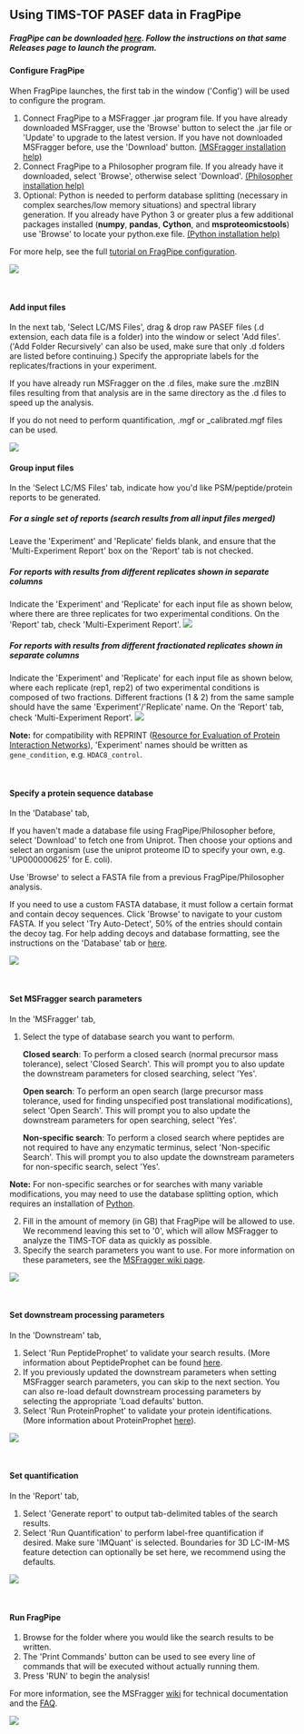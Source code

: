 ## Using TIMS-TOF PASEF data in FragPipe

##### FragPipe can be downloaded [here](https://github.com/Nesvilab/FragPipe/releases). Follow the instructions on that same Releases page to launch the program.

#### Configure FragPipe
When FragPipe launches, the first tab in the window ('Config') will be used to configure the program.
1. Connect FragPipe to a MSFragger .jar program file. If you have already downloaded MSFragger, use the 'Browse' button to select the .jar file or 'Update' to upgrade to the latest version. If you have not downloaded MSFragger before, use the 'Download' button. [(MSFragger installation help)](http://msfragger.nesvilab.org/tutorial_setup_fragpipe.html#install-update-or-use-an-already-downloaded-version-of-msfragger)
2. Connect FragPipe to a Philosopher program file. If you already have it downloaded, select 'Browse', otherwise select 'Download'. [(Philosopher installation help)](http://msfragger.nesvilab.org/tutorial_setup_fragpipe.html#install-update-or-use-an-already-downloaded-version-of-philosopher)
3. Optional: Python is needed to perform database splitting (necessary in complex searches/low memory situations) and spectral library generation. If you already have Python 3 or greater plus a few additional packages installed (**numpy**, **pandas**, **Cython**, and **msproteomicstools**) use 'Browse' to locate your python.exe file. [(Python installation help)](https://msfragger.nesvilab.org/tutorial_setup_fragpipe.html#optional-install-update-or-use-an-already-installed-version-of-python) 

For more help, see the full [tutorial on FragPipe configuration](https://msfragger.nesvilab.org/tutorial_setup_fragpipe.html).

![](https://raw.githubusercontent.com/Nesvilab/MSFragger/master/images/fragpipe_pasef_1.png)
 
 <br>

#### Add input files
In the next tab, 'Select LC/MS Files', drag & drop raw PASEF files (.d extension, each data file is a folder) into the window or select 'Add files'. ('Add Folder Recursively' can also be used, make sure that only .d folders are listed before continuing.)
Specify the appropriate labels for the replicates/fractions in your experiment.

If you have already run MSFragger on the .d files, make sure the .mzBIN files resulting from that analysis are in the same directory as the .d files to speed up the analysis.

If you do not need to perform quantification, .mgf or \_calibrated.mgf files can be used. 

![](https://raw.githubusercontent.com/Nesvilab/MSFragger/master/images/fragpipe_pasef_2.png)

#### Group input files
In the 'Select LC/MS Files' tab, indicate how you'd like PSM/peptide/protein reports to be generated.

##### For a single set of reports (search results from all input files merged)
Leave the 'Experiment' and 'Replicate' fields blank, and ensure that the 'Multi-Experiment Report' box on the 'Report' tab is not checked.

##### For reports with results from different replicates shown in separate columns
Indicate the 'Experiment' and 'Replicate' for each input file as shown below, where there are three replicates for two experimental conditions. On the 'Report' tab, check 'Multi-Experiment Report'. 
![](https://raw.githubusercontent.com/Nesvilab/MSFragger/master/images/specify_replicates_pasef.png)

##### For reports with results from different fractionated replicates shown in separate columns
Indicate the 'Experiment' and 'Replicate' for each input file as shown below, where each replicate (rep1, rep2) of two experimental conditions is composed of two fractions. Different fractions (1 & 2) from the same sample should have the same 'Experiment'/'Replicate' name. On the 'Report' tab, check 'Multi-Experiment Report'.
![](https://raw.githubusercontent.com/Nesvilab/MSFragger/master/images/specify_fractions_pasef.png)
<br>

**Note:** for compatibility with REPRINT ([Resource for Evaluation of Protein Interaction Networks](https://reprint-apms.org/)), 'Experiment' names should be written as `gene_condition`, e.g. `HDAC8_control`.

<br>

#### Specify a protein sequence database
In the 'Database' tab,

If you haven't made a database file using FragPipe/Philosopher before, select 'Download' to fetch one from Uniprot. Then choose your options and select an organism (use the uniprot proteome ID to specify your own, e.g. 'UP000000625' for E. coli).

Use 'Browse' to select a FASTA file from a previous FragPipe/Philosopher analysis.

If you need to use a custom FASTA database, it must follow a certain format and contain decoy sequences. Click 'Browse' to navigate to your custom FASTA. If you select 'Try Auto-Detect', 50% of the entries should contain the decoy tag. For help adding decoys and database formatting, see the instructions on the 'Database' tab or [here](https://github.com/Nesvilab/philosopher/wiki/Database).


![](https://raw.githubusercontent.com/Nesvilab/MSFragger/master/images/fragpipe_pasef_3.png)

<br>

#### Set MSFragger search parameters
In the 'MSFragger' tab,
1. Select the type of database search you want to perform.

   **Closed search**: To perform a closed search (normal precursor mass tolerance), select 'Closed Search'. This will prompt you to also update the downstream parameters for closed searching, select 'Yes'.

   **Open search**: To perform an open search (large precursor mass tolerance, used for finding unspecified post translational modifications), select 'Open Search'. This will prompt you to also update the downstream parameters for open searching, select 'Yes'.

   **Non-specific search**: To perform a closed search where peptides are not required to have any enzymatic terminus, select 'Non-specific Search'. This will prompt you to also update the downstream parameters for non-specific search, select 'Yes'. 
   
**Note:** For non-specific searches or for searches with many variable modifications, you may need to use the database splitting option, which requires an installation of [Python](https://msfragger.nesvilab.org/tutorial_setup_fragpipe.html#optional-install-update-or-use-an-already-installed-version-of-python).
   
 2. Fill in the amount of memory (in GB) that FragPipe will be allowed to use. We recommend leaving this set to '0', which will allow MSFragger to analyze the TIMS-TOF data as quickly as possible.
 3. Specify the search parameters you want to use. For more information on these parameters, see the [MSFragger wiki page](https://github.com/Nesvilab/MSFragger/wiki/Setting-the-Parameters).
 

 
![](https://raw.githubusercontent.com/Nesvilab/MSFragger/master/images/fragpipe_pasef_4.png)
 
 
 <br>
 

#### Set downstream processing parameters
In the 'Downstream' tab,
1. Select 'Run PeptideProphet' to validate your search results. (More information about PeptideProphet can be found [here](http://peptideprophet.sourceforge.net/).
2. If you previously updated the downstream parameters when setting MSFragger search parameters, you can skip to the next section. You can also re-load default downstream processing parameters by selecting the appropriate 'Load defaults' button.
3. Select 'Run ProteinProphet' to validate your protein identifications. (More information about ProteinProphet [here](http://proteinprophet.sourceforge.net/)).


![](https://raw.githubusercontent.com/Nesvilab/MSFragger/master/images/fragpipe_pasef_5.png)

<br>

#### Set quantification
In the 'Report' tab,
1. Select 'Generate report' to output tab-delimited tables of the search results.
2. Select 'Run Quantification' to perform label-free quantification if desired. Make sure 'IMQuant' is selected. Boundaries for 3D LC-IM-MS feature detection can optionally be set here, we recommend using the defaults.

![](https://raw.githubusercontent.com/Nesvilab/MSFragger/master/images/fragpipe_pasef_6.png)

 <br>
 
#### Run FragPipe
1. Browse for the folder where you would like the search results to be written.
2. The 'Print Commands' button can be used to see every line of commands that will be executed without actually running them.
3. Press 'RUN' to begin the analysis!

For more information, see the MSFragger [wiki](https://github.com/Nesvilab/MSFragger/wiki) for technical documentation and the [FAQ](https://github.com/Nesvilab/MSFragger/wiki/Frequently-Asked-Questions).


![](https://raw.githubusercontent.com/Nesvilab/MSFragger/master/images/fragpipe_pasef_7.png)

